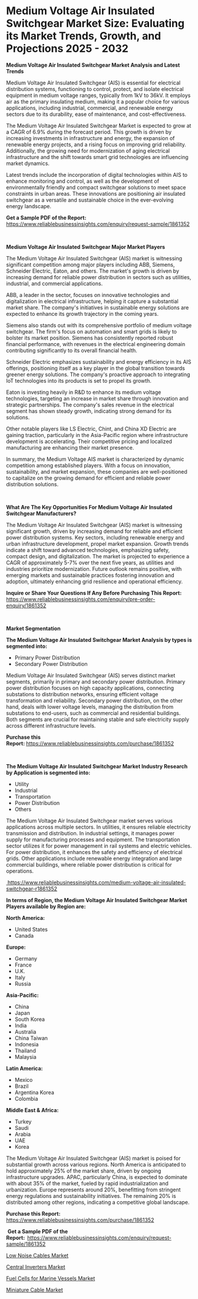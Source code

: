 <p><h1>Medium Voltage Air Insulated Switchgear Market Size: Evaluating its Market Trends, Growth, and Projections 2025 - 2032</h1></p><p><strong>Medium Voltage Air Insulated Switchgear Market Analysis and Latest Trends</strong></p>
<p><p>Medium Voltage Air Insulated Switchgear (AIS) is essential for electrical distribution systems, functioning to control, protect, and isolate electrical equipment in medium voltage ranges, typically from 1kV to 36kV. It employs air as the primary insulating medium, making it a popular choice for various applications, including industrial, commercial, and renewable energy sectors due to its durability, ease of maintenance, and cost-effectiveness.</p><p>The Medium Voltage Air Insulated Switchgear Market is expected to grow at a CAGR of 6.9% during the forecast period. This growth is driven by increasing investments in infrastructure and energy, the expansion of renewable energy projects, and a rising focus on improving grid reliability. Additionally, the growing need for modernization of aging electrical infrastructure and the shift towards smart grid technologies are influencing market dynamics. </p><p>Latest trends include the incorporation of digital technologies within AIS to enhance monitoring and control, as well as the development of environmentally friendly and compact switchgear solutions to meet space constraints in urban areas. These innovations are positioning air insulated switchgear as a versatile and sustainable choice in the ever-evolving energy landscape.</p></p>
<p><strong>Get a Sample PDF of the Report:&nbsp;</strong> <a href="https://www.reliablebusinessinsights.com/enquiry/request-sample/1861352?utm_campaign=39&utm_medium=2&utm_source=Github&utm_content=ia&utm_term=14022025&utm_id=medium-voltage-air-insulated-switchgear">https://www.reliablebusinessinsights.com/enquiry/request-sample/1861352</a></p>
<p>&nbsp;</p>
<p><strong>Medium Voltage Air Insulated Switchgear Major Market Players</strong></p>
<p><p>The Medium Voltage Air Insulated Switchgear (AIS) market is witnessing significant competition among major players including ABB, Siemens, Schneider Electric, Eaton, and others. The market's growth is driven by increasing demand for reliable power distribution in sectors such as utilities, industrial, and commercial applications.</p><p>ABB, a leader in the sector, focuses on innovative technologies and digitalization in electrical infrastructure, helping it capture a substantial market share. The company's initiatives in sustainable energy solutions are expected to enhance its growth trajectory in the coming years.</p><p>Siemens also stands out with its comprehensive portfolio of medium voltage switchgear. The firm's focus on automation and smart grids is likely to bolster its market position. Siemens has consistently reported robust financial performance, with revenues in the electrical engineering domain contributing significantly to its overall financial health.</p><p>Schneider Electric emphasizes sustainability and energy efficiency in its AIS offerings, positioning itself as a key player in the global transition towards greener energy solutions. The company's proactive approach to integrating IoT technologies into its products is set to propel its growth.</p><p>Eaton is investing heavily in R&D to enhance its medium voltage technologies, targeting an increase in market share through innovation and strategic partnerships. The company's sales revenue in the electrical segment has shown steady growth, indicating strong demand for its solutions.</p><p>Other notable players like LS Electric, Chint, and China XD Electric are gaining traction, particularly in the Asia-Pacific region where infrastructure development is accelerating. Their competitive pricing and localized manufacturing are enhancing their market presence.</p><p>In summary, the Medium Voltage AIS market is characterized by dynamic competition among established players. With a focus on innovation, sustainability, and market expansion, these companies are well-positioned to capitalize on the growing demand for efficient and reliable power distribution solutions.</p></p>
<p>&nbsp;</p>
<p><strong>What Are The Key Opportunities For Medium Voltage Air Insulated Switchgear Manufacturers?</strong></p>
<p><p>The Medium Voltage Air Insulated Switchgear (AIS) market is witnessing significant growth, driven by increasing demand for reliable and efficient power distribution systems. Key sectors, including renewable energy and urban infrastructure development, propel market expansion. Growth trends indicate a shift toward advanced technologies, emphasizing safety, compact design, and digitalization. The market is projected to experience a CAGR of approximately 5-7% over the next five years, as utilities and industries prioritize modernization. Future outlook remains positive, with emerging markets and sustainable practices fostering innovation and adoption, ultimately enhancing grid resilience and operational efficiency.</p></p>
<p><strong>Inquire or Share Your Questions If Any Before Purchasing This Report:</strong> <a href="https://www.reliablebusinessinsights.com/enquiry/pre-order-enquiry/1861352?utm_campaign=39&utm_medium=2&utm_source=Github&utm_content=ia&utm_term=14022025&utm_id=medium-voltage-air-insulated-switchgear">https://www.reliablebusinessinsights.com/enquiry/pre-order-enquiry/1861352</a></p>
<p>&nbsp;</p>
<p><strong>Market Segmentation</strong></p>
<p><strong>The Medium Voltage Air Insulated Switchgear Market Analysis by types is segmented into:</strong></p>
<p><ul><li>Primary Power Distribution</li><li>Secondary Power Distribution</li></ul></p>
<p><p>Medium Voltage Air Insulated Switchgear (AIS) serves distinct market segments, primarily in primary and secondary power distribution. Primary power distribution focuses on high capacity applications, connecting substations to distribution networks, ensuring efficient voltage transformation and reliability. Secondary power distribution, on the other hand, deals with lower voltage levels, managing the distribution from substations to end-users, such as commercial and residential buildings. Both segments are crucial for maintaining stable and safe electricity supply across different infrastructure levels.</p></p>
<p><strong>Purchase this Report:&nbsp;</strong><a href="https://www.reliablebusinessinsights.com/purchase/1861352?utm_campaign=39&utm_medium=2&utm_source=Github&utm_content=ia&utm_term=14022025&utm_id=medium-voltage-air-insulated-switchgear">https://www.reliablebusinessinsights.com/purchase/1861352</a></p>
<p>&nbsp;</p>
<p><strong>The Medium Voltage Air Insulated Switchgear Market Industry Research by Application is segmented into:</strong></p>
<p><ul><li>Utility</li><li>Industrial</li><li>Transportation</li><li>Power Distribution</li><li>Others</li></ul></p>
<p><p>The Medium Voltage Air Insulated Switchgear market serves various applications across multiple sectors. In utilities, it ensures reliable electricity transmission and distribution. In industrial settings, it manages power supply for manufacturing processes and equipment. The transportation sector utilizes it for power management in rail systems and electric vehicles. For power distribution, it enhances the safety and efficiency of electrical grids. Other applications include renewable energy integration and large commercial buildings, where reliable power distribution is critical for operations.</p></p>
<p><a href="https://www.reliablebusinessinsights.com/medium-voltage-air-insulated-switchgear-r1861352?utm_campaign=39&utm_medium=2&utm_source=Github&utm_content=ia&utm_term=14022025&utm_id=medium-voltage-air-insulated-switchgear">&nbsp;https://www.reliablebusinessinsights.com/medium-voltage-air-insulated-switchgear-r1861352</a></p>
<p><strong>In terms of Region, the Medium Voltage Air Insulated Switchgear Market Players available by Region are:</strong></p>
<p>
    <p> <strong> North America: </strong>
        <ul>
            <li>United States</li>
            <li>Canada</li>
        </ul>
        </p> 
    <p> <strong> Europe: </strong>
        <ul>
            <li>Germany</li>
            <li>France</li>
            <li>U.K.</li>
            <li>Italy</li>
            <li>Russia</li>
        </ul>
        </p> 
    <p> <strong> Asia-Pacific: </strong>
        <ul>
            <li>China</li>
            <li>Japan</li>
            <li>South Korea</li>
            <li>India</li>
            <li>Australia</li>
            <li>China Taiwan</li>
            <li>Indonesia</li>
            <li>Thailand</li>
            <li>Malaysia</li>
        </ul>
        </p> 
    <p> <strong> Latin America: </strong>
        <ul>
            <li>Mexico</li>
            <li>Brazil</li>
            <li>Argentina Korea</li>
            <li>Colombia</li>
        </ul>
        </p> 
    <p> <strong> Middle East & Africa: </strong>
        <ul>
            <li>Turkey</li>
            <li>Saudi</li>
            <li>Arabia</li>
            <li>UAE</li>
            <li>Korea</li>
        </ul>
    </p>
    </p>
<p><p>The Medium Voltage Air Insulated Switchgear (AIS) market is poised for substantial growth across various regions. North America is anticipated to hold approximately 25% of the market share, driven by ongoing infrastructure upgrades. APAC, particularly China, is expected to dominate with about 35% of the market, fueled by rapid industrialization and urbanization. Europe represents around 20%, benefitting from stringent energy regulations and sustainability initiatives. The remaining 20% is distributed among other regions, indicating a competitive global landscape.</p></p>
<p><strong>Purchase this Report: </strong><a href="https://www.reliablebusinessinsights.com/purchase/1861352?utm_campaign=39&utm_medium=2&utm_source=Github&utm_content=ia&utm_term=14022025&utm_id=medium-voltage-air-insulated-switchgear">https://www.reliablebusinessinsights.com/purchase/1861352</a></p>
<p>&nbsp;<strong>Get a Sample PDF of the Report:&nbsp;&nbsp;</strong><a href="https://www.reliablebusinessinsights.com/enquiry/request-sample/1861352?utm_campaign=39&utm_medium=2&utm_source=Github&utm_content=ia&utm_term=14022025&utm_id=medium-voltage-air-insulated-switchgear">https://www.reliablebusinessinsights.com/enquiry/request-sample/1861352</a></p>
<p><strong></strong></p>
<p><p><a href="https://github.com/tsiteymargat/Market-Research-Report-List-1/blob/main/low-noise-cables-market.md?utm_campaign=39&utm_medium=2&utm_source=Github&utm_content=ia&utm_term=14022025&utm_id=medium-voltage-air-insulated-switchgear">Low Noise Cables Market</a></p><p><a href="https://github.com/lillybosakoi/Market-Research-Report-List-1/blob/main/central-inverters-market.md?utm_campaign=39&utm_medium=2&utm_source=Github&utm_content=ia&utm_term=14022025&utm_id=medium-voltage-air-insulated-switchgear">Central Inverters Market</a></p><p><a href="https://github.com/boyertrull4r/Market-Research-Report-List-1/blob/main/fuel-cells-for-marine-vessels-market.md?utm_campaign=39&utm_medium=2&utm_source=Github&utm_content=ia&utm_term=14022025&utm_id=medium-voltage-air-insulated-switchgear">Fuel Cells for Marine Vessels Market</a></p><p><a href="https://github.com/joshuagarcia509/Market-Research-Report-List-1/blob/main/miniature-cable-market.md?utm_campaign=39&utm_medium=2&utm_source=Github&utm_content=ia&utm_term=14022025&utm_id=medium-voltage-air-insulated-switchgear">Miniature Cable Market</a></p></p>